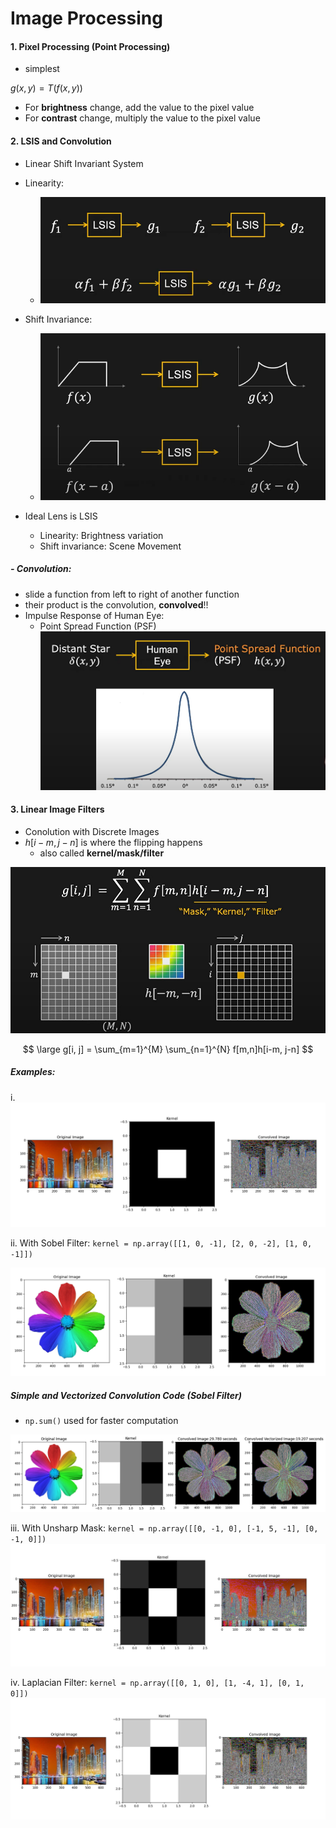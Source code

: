 # Image Processing

#### 1. Pixel Processing (Point Processing)

- simplest

$g(x, y) = T(f(x, y))$

- For **brightness** change, add the value to the pixel value
- For **contrast** change, multiply the value to the pixel value

#### 2. LSIS and Convolution

- Linear Shift Invariant System
- Linearity:

  - ![alt text](conv_output/image.png)

- Shift Invariance:

  - ![alt text](conv_output/image-1.png)

- Ideal Lens is LSIS
  - Linearity: Brightness variation
  - Shift invariance: Scene Movement

##### - Convolution:

- slide a function from left to right of another function
- their product is the convolution, **convolved**!!
- Impulse Response of Human Eye:
  - Point Spread Function (PSF)
    ![alt text](conv_output/image-2.png)

#### 3. Linear Image Filters

- Conolution with Discrete Images
- $h[i-m, j-n]$ is where the flipping happens
  - also called **kernel/mask/filter**

![alt text](conv_output/image-3.png)

$$
\large
g[i, j] = \sum_{m=1}^{M} \sum_{n=1}^{N} f[m,n]h[i-m, j-n]
$$

##### Examples:

i. ![alt text](conv_output/image-4.png)

ii. With Sobel Filter:
`kernel = np.array([[1, 0, -1],
                  [2, 0, -2],
                  [1, 0, -1]])`

![alt text](conv_output/image-7.png)

##### Simple and Vectorized Convolution Code (Sobel Filter)

- `np.sum()` used for faster computation

![alt text](conv_output/image-9.png)

iii. With Unsharp Mask:
`kernel = np.array([[0, -1, 0],
                  [-1, 5, -1],
                  [0, -1, 0]])`
![alt text](conv_output/image-5.png)

iv. Laplacian Filter:
`kernel = np.array([[0, 1, 0],
                  [1, -4, 1],
                  [0, 1, 0]])`
![alt text](conv_output/image-6.png)
